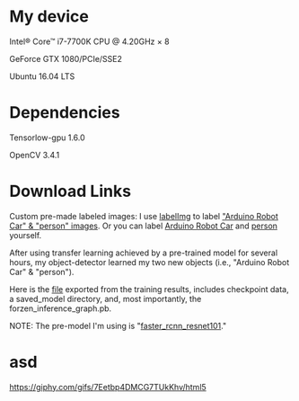 # My device
Intel® Core™ i7-7700K CPU @ 4.20GHz × 8 

GeForce GTX 1080/PCIe/SSE2

Ubuntu 16.04 LTS

# Dependencies
Tensorlow-gpu 1.6.0

OpenCV 3.4.1

# Download Links

Custom pre-made labeled images:
I use [labelImg](https://github.com/tzutalin/labelImg) to label ["Arduino Robot Car" & "person" images](https://goo.gl/PcS5Zs).
Or you can label [Arduino Robot Car](https://goo.gl/VyjYgx) and [person](https://goo.gl/9mosoh) yourself.

After using transfer learning achieved by a pre-trained model for several hours, my object-detector learned my two new objects (i.e., "Arduino Robot Car" & "person"). 

Here is the [file](https://goo.gl/jfdoF2) exported from the training results, includes checkpoint data, a saved_model directory, and, most importantly, the forzen_inference_graph.pb. 

NOTE: The pre-model I'm using is "[faster_rcnn_resnet101](https://goo.gl/hYJg6z)." 

# asd
https://giphy.com/gifs/7Eetbp4DMCG7TUkKhv/html5
